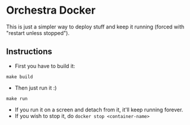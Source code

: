 # Orchestra Docker

This is just a simpler way to deploy stuff and keep it running (forced with "restart unless stopped").

## Instructions

* First you have to build it:

```
make build
```

* Then just run it :)

```
make run
```

* If you run it on a screen and detach from it, it'll keep running forever.
* If you wish to stop it, do `docker stop <container-name>`

